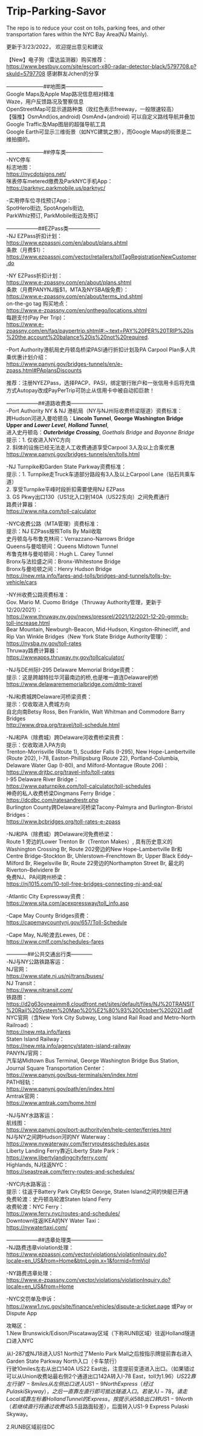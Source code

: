 # Trip-Parking-Savor
The repo is to reduce your cost on tolls, parking fees, and other transportation fares within the NYC Bay Area(NJ Mainly).   

更新于3/23/2022， 欢迎提出意见和建议   

【New】电子狗（雷达监测器）购买推荐：https://www.bestbuy.com/site/escort-x80-radar-detector-black/5797708.p?skuId=5797708 感谢群友Jchen的分享    

———————##地图类———————    
Google Maps及Apple Map路况信息相对精准    
Waze，用户反馈路况及警察信息   
OpenStreetMap可显示道路种类（玫红色表示freeway，一般限速较高）  
【强推】OsmAnd(ios,android) OsmAnd+(android) 可以自定义路线导航并叠加Google Traffic及Map图层的超强导航工具    
Google Earth可显示三维街景（如NYC建筑之旅），而Google Maps的街景是二维拍摄的。

———————##停车类———————   
-NYC停车   
标志地图：   
https://nycdotsigns.net/   
咪表停车metered缴费及ParkNYC手机App：   
https://parknyc.parkmobile.us/parknyc/   

-实用停车位寻找预订App：   
SpotHero街边, SpotAngels街边,    
ParkWhiz预订, ParkMobile街边及预订   

——————##EZPass类——————   
-NJ EZPass折扣计划：   
https://www.ezpassnj.com/en/about/plans.shtml    
条款（月费$1）：   
https://www.ezpassnj.com/vector/retailers/tollTagRegistrationNewCustomer.do   

-NY EZPass折扣计划：   
https://www.e-zpassny.com/en/about/plans.shtml   
条款（月费PANYNJ版$1，MTA及NYSBA版免费）：   
https://www.e-zpassny.com/en/about/terms_ind.shtml   
on-the-go tag 购买地点：   
https://www.e-zpassny.com/en/onthego/locations.shtml   
每趟支付(Pay Per Trip)：   
https://www.e-zpassny.com/en/faq/paypertrip.shtml#:~:text=PAY%20PER%20TRIP%20is%20the,account%20balance%20is%20not%20required.   

-Port Authority港航局史丹顿岛桥梁PASI通行折扣计划及PA Carpool Plan多人共乘优惠计划介绍：   
https://www.panynj.gov/bridges-tunnels/en/e-zpass.html#PAplansDiscounts   

推荐：注册NYEZPass，选择PACP、PASI，绑定银行账户和一张信用卡后将充值方式Autopay改成PayPerTrip可防止从信用卡中被自动扣巨款！

——————##道路收费类——————   
-Port Authority NY & NJ 港航局（NY与NJ州际收费桥梁隧道）资费标准：   
跨Hudson河进入曼哈顿岛：**Lincoln Tunnel**, **George Washington Bridge Upper and _Lower Level_**, **_Holland Tunnel_**,    
进入史丹顿岛：**_Outerbridge Crossing_**, _Goethals Bridge_ and _Bayonne Bridge_   
提示：1. 仅收进入NYC方向   
2. 斜体的设施已经无法走人工收费通道享受Carpool 3人及以上合乘优惠   
https://www.panynj.gov/bridges-tunnels/en/tolls.html   

-NJ Turnpike和Garden State Parkway资费标准：   
提示：1. Turnpike走Truck车道部分路段有3人及以上Carpool Lane（钻石共乘车道）   
2. 享受Turnpike平峰时段折扣需要使用NJ EZPass   
3. GS Pkwy出口130（US1北入口到140A（US22东向）之间免费通行   
路费计算器：   
https://www.njta.com/toll-calculator   

-NYC收费公路（MTA管理）资费标准：   
提示：NJ EZPass按照Tolls By Mail收取   
史丹顿岛与布鲁克林间：Verrazzano-Narrows Bridge   
Queens与曼哈顿间：Queens Midtown Tunnel   
布鲁克林与曼哈顿间：Hugh L. Carey Tunnel   
Bronx与法拉盛之间：Bronx-Whitestone Bridge   
Bronx与曼哈顿之间：Henry Hudson Bridge   
https://new.mta.info/fares-and-tolls/bridges-and-tunnels/tolls-by-vehicle/cars   

-NY州收费公路资费标准：   
Gov. Mario M. Cuomo Bridge（Thruway Authority管理，更新于12/20/2021）：   
https://www.thruway.ny.gov/news/pressrel/2021/12/2021-12-20-gmmcb-toll-increase.html   
Bear Mountain, Newburgh-Beacon, Mid-Hudson, Kingston-Rhinecliff, and Rip Van Winkle Bridges（New York State Bridge Authority管理）：   
https://nysba.ny.gov/toll-rates   
Thruway路费计算器：   
https://wwwapps.thruway.ny.gov/tollcalculator/   

-NJ与DE州际I-295 Delaware Memorial Bridge资费：   
提示：这是跨越特拉华河最南边的桥,也是唯一直连Delaware的桥   
https://www.delawarememorialbridge.com/dmb-travel

-NJ和费城跨Delaware河桥梁资费：   
提示：仅收取进入费城方向   
自北向南Betsy Ross, Ben Franklin, Walt Whitman and Commodore Barry Bridges   
http://www.drpa.org/travel/toll-schedule.html   

-NJ和PA（除费城）跨Delaware河收费桥梁资费：   
提示：仅收取进入PA方向   
Trenton-Morrisville (Route 1), Scudder Falls (I-295), New Hope-Lambertville (Route 202), I-78, Easton-Phillipsburg (Route 22), Portland-Columbia, Delaware Water Gap (I-80), and Milford-Montague (Route 206)：   
https://www.drjtbc.org/travel-info/toll-rates   
I-95 Delaware River Bridge：   
https://www.paturnpike.com/toll-calculator/toll-schedules   
神奇的私人收费桥梁Dingmans Ferry Bridge：   
https://dcdbc.com/ratesandrestr.php   
Burlington County跨Delaware河桥梁Tacony-Palmyra and Burlington-Bristol Bridges：   
https://www.bcbridges.org/toll-rates-e-zpass   

-NJ和PA（除费城）跨Delaware河免费桥梁：   
Route 1 旁边的Lower Trenton Br（Trenton Makes）, 具有历史意义的Washington Crossing Br, Route 202旁边的New Hope-Lambertville Br和Centre Bridge-Stockton Br, Uhlerstown–Frenchtown Br, Upper Black Eddy–Milford Br, Riegelsville Br, Route 22旁边的Northampton Street Br, 最北的Riverton–Belvidere Br   
免费NJ、PA间跨州桥梁：   
https://nj1015.com/10-toll-free-bridges-connecting-nj-and-pa/   

-Atlantic City Expressway资费：   
https://www.sjta.com/acexpressway/toll_info.asp   

-Cape May County Bridges资费：   
https://capemaycountynj.gov/657/Toll-Schedule   

-Cape May, NJ轮渡去Lewes, DE：   
https://www.cmlf.com/schedules-fares   

————##公共交通出行类————   
-NJ与NY公路铁路客运：   
NJ官网：   
https://www.state.nj.us/nj/trans/buses/   
NJ Transit：   
https://www.njtransit.com/   
铁路图：   
https://d2g63oyneaimm8.cloudfront.net/sites/default/files/NJ%20TRANSIT%20Rail%20System%20Map%20%E2%80%93%20October%202021.pdf   
NYC官网（含New York City Subway, Long Island Rail Road and Metro-North Railroad）：   
https://new.mta.info/fares   
Staten Island Railway：   
https://new.mta.info/agency/staten-island-railway   
PANYNJ官网：   
汽车站Midtown Bus Terminal, George Washington Bridge Bus Station, Journal Square Transportation Center：   
https://www.panynj.gov/bus-terminals/en/index.html   
PATH轻轨：   
https://www.panynj.gov/path/en/index.html   
Amtrak官网：   
https://www.amtrak.com/home.html   

-NJ与NY水路客运：   
航线图：   
https://www.panynj.gov/port-authority/en/help-center/ferries.html   
NJ与NY之间跨Hudson河的NY Waterway：   
https://www.nywaterway.com/ferryroutesschedules.aspx   
Liberty Landing Ferry靠近Liberty State Park：   
https://www.libertylandingcityferry.com/   
Highlands, NJ往返NYC：   
https://seastreak.com/ferry-routes-and-schedules/   

-NYC内水路客运：   
提示：往返于Battery Park City和St George, Staten Island之间的快艇已开通   
免费轮渡：史丹顿岛轮渡Staten Island Ferry   
收费轮渡：NYC Ferry：   
https://www.ferry.nyc/routes-and-schedules/   
Downtown往返IKEA的NY Water Taxi：   
https://nywatertaxi.com/   

——————##违章处理类——————   
-NJ路费违章violation处理：   
https://www.ezpassnj.com/vector/violations/violationInquiry.do?locale=en_US&from=Home&btnLogin.x=1&formid=frmViol   

-NY路费违章处理：   
https://www.e-zpassny.com/vector/violations/violationInquiry.do?locale=en_US&from=Home   

-NYC交罚单及申诉：   
https://www1.nyc.gov/site/finance/vehicles/dispute-a-ticket.page 或Pay or Dispute App   

攻略区：    
1.New Brunswick/Edison/Piscataway区域（下称RUNB区域）往返Holland隧道口进入NYC    

从I-287或NJ18进入US1 North过了Menlo Park Mall之后按指示牌提前靠右进入Garden State Parkway North入口（卡车禁行）   
行驶10miles左右从出口140A US22 East出，注意提前变道进入出口。（如果错过可以从Union收费站最右侧2个通道出口142A转入I-78 East，toll为$1.96）   
US22靠左行驶7-8miles从左侧出口进入US1-9 North Express（经过Pulaski Skyway），之后一直靠左直行即可抵达隧道入口。  
若驶入I-78，请走Local或靠左标着Holland Tunnel的Express，按提示从58B出口转US1-9 North（若继续直行将通过收费站$3.5且路面较差），后面转入US1-9 Express Pulaski Skyway。   

2.RUNB区域前往DC    
